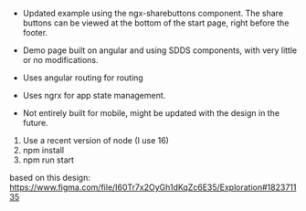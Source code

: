 - Updated example using the ngx-sharebuttons component.
  The share buttons can be viewed at the bottom of the start page, right before the footer.

- Demo page built on angular and using SDDS components, with very little or no modifications.

- Uses angular routing for routing
- Uses ngrx for app state management.
- Not entirely built for mobile, might be updated with the design in the future.

1. Use a recent version of node (I use 16)
2. npm install
3. npm run start

based on this design:
https://www.figma.com/file/I60Tr7x2OyGh1dKqZc6E35/Exploration#182371135